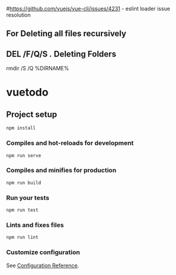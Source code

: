 #https://github.com/vuejs/vue-cli/issues/4231 - eslint loader issue resolution

For Deleting all files recursively
---------------------------------
DEL /F/Q/S *.*
Deleting Folders
----------------
rmdir /S /Q %DIRNAME%

# vuetodo

## Project setup
```
npm install
```



### Compiles and hot-reloads for development
```
npm run serve
```

### Compiles and minifies for production
```
npm run build
```

### Run your tests
```
npm run test
```

### Lints and fixes files
```
npm run lint
```

### Customize configuration
See [Configuration Reference](https://cli.vuejs.org/config/).
